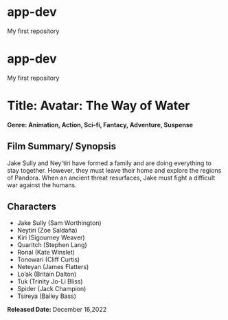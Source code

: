 # app-dev
My first repository

# app-dev
My first repository

# Title: Avatar: The Way of Water
**Genre: Animation, Action, Sci-fi, Fantacy, Adventure, Suspense**

## Film Summary/ Synopsis
Jake Sully and Ney'tiri have formed a family and are doing everything to stay together. However, 
they must leave their home and explore the regions of Pandora. When an ancient threat resurfaces, Jake must fight a difficult war against the humans.

## Characters
- Jake Sully (Sam Worthington)
- Neytiri (Zoe Saldaňa)
- Kiri (Sigourney Weaver)
- Quaritch (Stephen Lang)
- Ronal (Kate Winslet)
- Tonowari (Cliff Curtis)
- Neteyan (James Flatters)
- Lo’ak (Britain Dalton)
- Tuk (Trinity Jo-Li Bliss)
- Spider (Jack Champion)
- Tsireya (Bailey Bass)

**Released Date:** December 16,2022
